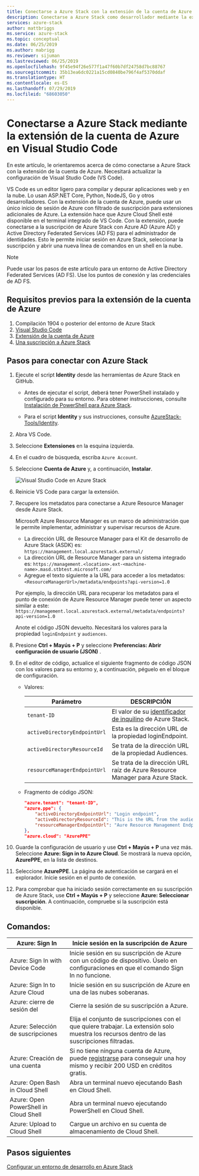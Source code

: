 ```yaml
---
title: Conectarse a Azure Stack con la extensión de la cuenta de Azure de Visual Studio Code | Microsoft Docs
description: Conectarse a Azure Stack como desarrollador mediante la extensión de la cuenta de Azure en Visual Studio Code
services: azure-stack
author: mattbriggs
ms.service: azure-stack
ms.topic: conceptual
ms.date: 06/25/2019
ms.author: mabrigg
ms.reviewer: sijuman
ms.lastreviewed: 06/25/2019
ms.openlocfilehash: 9f45e94f26e577f1a47f60b7df24758d7bc88767
ms.sourcegitcommit: 35b13ea6dc0221a15cd0840be796f4af5370ddaf
ms.translationtype: HT
ms.contentlocale: es-ES
ms.lasthandoff: 07/29/2019
ms.locfileid: "68603050"
---
```

# <a name="connect-to-azure-stack-using-azure-account-extension-in-visual-studio-code"></a>Conectarse a Azure Stack mediante la extensión de la cuenta de Azure en Visual Studio Code

En este artículo, le orientaremos acerca de cómo conectarse a Azure Stack con la extensión de la cuenta de Azure. Necesitará actualizar la configuración de Visual Studio Code (VS Code).

VS Code es un editor ligero para compilar y depurar aplicaciones web y en la nube. Lo usan ASP.NET Core, Python, NodeJS, Go y otros desarrolladores. Con la extensión de la cuenta de Azure, puede usar un único inicio de sesión de Azure con filtrado de suscripción para extensiones adicionales de Azure. La extensión hace que Azure Cloud Shell esté disponible en el terminal integrado de VS Code. Con la extensión, puede conectarse a la suscripción de Azure Stack con Azure AD (Azure AD) y Active Directory Federated Services (AD FS) para el administrador de identidades. Esto le permite iniciar sesión en Azure Stack, seleccionar la suscripción y abrir una nueva línea de comandos en un shell en la nube. 

> [!Note]  
> Puede usar los pasos de este artículo para un entorno de Active Directory Federated Services (AD FS). Use los puntos de conexión y las credenciales de AD FS.

## <a name="pre-requisites-for-the-azure-account-extension"></a>Requisitos previos para la extensión de la cuenta de Azure

1. Compilación 1904 o posterior del entorno de Azure Stack
2. [Visual Studio Code](https://code.visualstudio.com/)
3. [Extensión de la cuenta de Azure](https://github.com/Microsoft/vscode-azure-account)
4. [Una suscripción a Azure Stack](https://azure.microsoft.com/overview/azure-stack/)

## <a name="steps-to-connect-to-azure-stack"></a>Pasos para conectar con Azure Stack

1. Ejecute el script **Identity** desde las herramientas de Azure Stack en GitHub.

    - Antes de ejecutar el script, deberá tener PowerShell instalado y configurado para su entorno. Para obtener instrucciones, consulte [Instalación de PowerShell para Azure Stack](../operator/azure-stack-powershell-install.md).

    - Para el script **Identity** y sus instrucciones, consulte [AzureStack-Tools/Identity](https://github.com/Azure/AzureStack-Tools/tree/master/Identity).

2. Abra VS Code.

3. Seleccione **Extensiones** en la esquina izquierda.

3. En el cuadro de búsqueda, escriba `Azure Account`.

4. Seleccione **Cuenta de Azure** y, a continuación, **Instalar**.

      ![Visual Studio Code en Azure Stack](media/azure-stack-dev-start-vscode-azure/image1.png)

5. Reinicie VS Code para cargar la extensión.

6. Recupere los metadatos para conectarse a Azure Resource Manager desde Azure Stack. 
    
    Microsoft Azure Resource Manager es un marco de administración que le permite implementar, administrar y supervisar recursos de Azure.
    - La dirección URL de Resource Manager para el Kit de desarrollo de Azure Stack (ASDK) es: `https://management.local.azurestack.external/` 
    - La dirección URL de Resource Manager para un sistema integrado es: `https://management.<location>.ext-<machine-name>.masd.stbtest.microsoft.com/`
    - Agregue el texto siguiente a la URL para acceder a los metadatos: `<ResourceManagerUrl>/metadata/endpoints?api-version=1.0`

    Por ejemplo, la dirección URL para recuperar los metadatos para el punto de conexión de Azure Resource Manager puede tener un aspecto similar a este: `https://management.local.azurestack.external/metadata/endpoints?api-version=1.0`

    Anote el código JSON devuelto. Necesitará los valores para la propiedad `loginEndpoint` y `audiences`.

7. Presione **Ctrl + Mayús + P** y seleccione **Preferencias: Abrir configuración de usuario (JSON)** .

8. En el editor de código, actualice el siguiente fragmento de código JSON con los valores para su entorno y, a continuación, péguelo en el bloque de configuración.

    - Valores:

        | Parámetro | DESCRIPCIÓN |
        | --- | --- |
        | `tenant-ID` | El valor de su [identificador de inquilino](../operator/azure-stack-identity-overview.md) de Azure Stack. |
        | `activeDirectoryEndpointUrl` | Esta es la dirección URL de la propiedad loginEndpoint. |
        | `activeDirectoryResourceId` | Se trata de la dirección URL de la propiedad Audiences.
        | `resourceManagerEndpointUrl` | Se trata de la dirección URL raíz de Azure Resource Manager para Azure Stack. | 

    - Fragmento de código JSON:

      ```JSON  
      "azure.tenant": "tenant-ID",
      "azure.ppe": {
          "activeDirectoryEndpointUrl": "Login endpoint",
          "activeDirectoryResourceId": "This is the URL from the audiences property.",
          "resourceManagerEndpointUrl": "Aure Resource Management Endpoint",
      },
      "azure.cloud": "AzurePPE"
      ```

9. Guarde la configuración de usuario y use **Ctrl + Mayús + P** una vez más. Seleccione **Azure: Sign in to Azure Cloud**. Se mostrará la nueva opción, **AzurePPE**, en la lista de destinos.

10. Seleccione **AzurePPE**. La página de autenticación se cargará en el explorador. Inicie sesión en el punto de conexión.

11. Para comprobar que ha iniciado sesión correctamente en su suscripción de Azure Stack, use **Ctrl + Mayús + P** y seleccione **Azure: Seleccionar suscripción**. A continuación, compruebe si la suscripción está disponible.

## <a name="commands"></a>Comandos:

| Azure: Sign In | Inicie sesión en la suscripción de Azure |
| --- | --- |
| Azure: Sign In with Device Code | Inicie sesión en su suscripción de Azure con un código de dispositivo. Úselo en configuraciones en que el comando Sign In no funcione. |
| Azure: Sign In to Azure Cloud | Inicie sesión en su suscripción de Azure en una de las nubes soberanas. |
| Azure: cierre de sesión del | Cierre la sesión de su suscripción a Azure. |
| Azure: Selección de suscripciones | Elija el conjunto de suscripciones con el que quiere trabajar. La extensión solo muestra los recursos dentro de las suscripciones filtradas. |
| Azure: Creación de una cuenta | Si no tiene ninguna cuenta de Azure, puede [registrarse](https://azure.microsoft.com/free/?utm_source=campaign&utm_campaign=vscode-azure-account&mktingSource=vscode-azure-account) para conseguir una hoy mismo y recibir 200 USD en créditos gratis. |
| Azure: Open Bash in Cloud Shell | Abra un terminal nuevo ejecutando Bash en Cloud Shell. |
| Azure: Open PowerShell in Cloud Shell | Abra un terminal nuevo ejecutando PowerShell en Cloud Shell. |
| Azure: Upload to Cloud Shell | Cargue un archivo en su cuenta de almacenamiento de Cloud Shell. |

## <a name="next-steps"></a>Pasos siguientes

[Configurar un entorno de desarrollo en Azure Stack ](azure-stack-dev-start.md)

